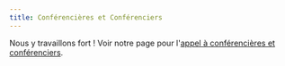 ```yaml
---
title: Conférencières et Conférenciers
---
```


Nous y travaillons fort ! Voir notre page pour l'[appel à conférencières et conférenciers](cfp.md).
